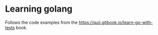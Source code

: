 # Learning golang

Follows the code examples from the https://quii.gitbook.io/learn-go-with-tests book.
